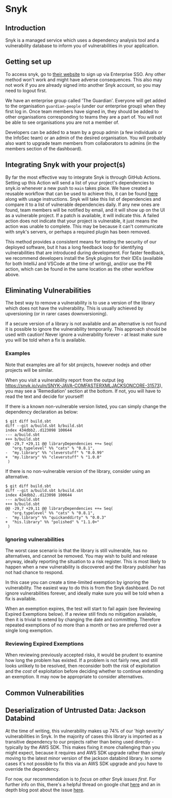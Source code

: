 # Snyk

## Introduction

Snyk is a managed service which uses a dependency analysis tool and a vulnerability database to inform you of
vulnerabilities in your application.

## Getting set up

To access snyk, go to [their website](https://app.snyk.io/login/sso) to sign up via Enterprise SSO. Any other method won't
work and might have adverse consequences.
This also may not work if you are already signed into another Snyk account, so you may need to logout first.

We have an enterprise group called 'The Guardian'. Everyone will get added to the organisation `guardian-people`
(under our enterprise group) when they first log in. Once team members have signed in, they should be added
to other organisations corresponding to teams they are a part of. You will not be able to see organisations you are not a member of.

Developers can be added to a team by a group admin (a few individuals or the InfoSec team) or an admin of the desired
organisation. You will probably also want to upgrade team members from collaborators to admins (in the members
section of the dashboard).

## Integrating Snyk with your project(s)

By far the most effective way to integrate Snyk is through GitHub Actions. Setting up this Action will send a list of
your project's dependencies to snyk.io whenever a new push to `main` takes place. We have created a reusable workflow
that can be used to achieve this, it can be found [here](https://github.com/guardian/.github/tree/main/.github/workflows)
along with usage instructions. Snyk will take this list of dependencies and compare it to a list of vulnerable
dependencies daily. If any new ones are found, team members will be notified by email, and it will show up on the UI as
a vulnerable project. If a patch is available, it will indicate this. A failed action does not indicate that your project
is vulnerable, it just means the action was unable to complete. This may be because it can't communicate with snyk's
servers, or perhaps a required plugin has been removed.

This method provides a consistent means for testing the security of our deployed software, but it has a long feedback
loop for identifying vulnerabilities that are introduced during development. For faster feedback, we recommend
developers install the Snyk plugins for their IDEs (available for both IntelliJ and VSCode at the time of writing),
and/or use the PR action, which can be found in the same location as the other workflow above.

## Eliminating Vulnerabilities

The best way to remove a vulnerability is to use a version of the library which does not have the vulnerability.
This is usually achieved by upversioning (or in rarer cases downversioning).

If a secure version of a library is not available and an alternative is not found it is possible to
ignore the vulnerability temporarily. This approach should be used with caution!
Never ignore a vulnerability forever - at least make sure you will be told when a fix is available.

### Examples

Note that examples are all for sbt projects, however nodejs and other projects will be similar.

When you visit a vulnerability report from the output (eg https://snyk.io/vuln/SNYK-JAVA-COMFASTERXMLJACKSONCORE-31573),
you may see a 'Remediation' section at the bottom.  If not, you will have to read the text and decide for yourself!

If there is a known non-vulnerable version listed, you can simply change the dependency declaration as below:

```
$ git diff build.sbt
diff --git a/build.sbt b/build.sbt
index 434dbb2..d123098 100644
--- a/build.sbt
+++ b/build.sbt
@@ -29,7 +29,11 @@ libraryDependencies ++= Seq(
   "org.typelevel" %% "cats" % "0.8.1",
-  "my.library" %% "cleverstuff" % "0.0.99"
+  "my.library" %% "cleverstuff" % "1.0.0"
 )

```

If there is no non-vulnerable version of the library, consider using an alternative.

```
$ git diff build.sbt
diff --git a/build.sbt b/build.sbt
index 434dbb2..d123098 100644
--- a/build.sbt
+++ b/build.sbt
@@ -29,7 +29,11 @@ libraryDependencies ++= Seq(
   "org.typelevel" %% "cats" % "0.8.1",
-  "my.library" %% "quickanddirty" % "0.0.3"
+  "his.library" %% "polished" % "1.1.0+"
 )

```

### Ignoring vulnerabilities

The worst case scenario is that the library is still vulnerable, has no alternatives, and cannot be removed.  You
may wish to build and release anyway, ideally reporting the situation to a risk register. This is most likely to happen when
a new vulnerability is discovered and the library publisher has not had chance to respond.

In this case you can create a time-limited exemption by ignoring the vulnerability. The easiest way to do this is from
the Snyk dashboard. Do not ignore vulnerabilities forever, and ideally make sure you will be told when a fix is available.

When an exemption expires, the test will start to fail again (see Reviewing Expired Exemptions below).
If a review still finds no mitigation available, then it is trivial to extend by changing the date and committing.
Therefore repeated exemptions of no more than a month or two are preferred over a single long exemption.

### Reviewing Expired Exemptions

When reviewing previously accepted risks, it would be prudent to examine how long the problem has existed.
If a problem is not fairly new, and still looks unlikely to be resolved, then reconsider both the _risk_ of exploitation and
the _cost_ of exploitation before deciding whether to continue extending an exemption.  It may now be
appropriate to consider alternatives.

## Common Vulnerabilities

## Deserialization of Untrusted Data: Jackson Databind
At the time of writing, this vulnerability makes up 74% of our 'high severity' vulnerabilities in Snyk. In the majority
of cases this library is imported as a transitive dependency to our projects rather than being used directly - typically
by the AWS SDK. This makes fixing it more challenging than you might expect, because it requires and AWS SDK upgrade
rather than simply moving to the latest minor version of the jackson databind library. In some cases it's not possible to fix
this via an AWS SDK upgrade and you have to override the dependency.

For now, our recommendation is to *focus on other Snyk issues first*. For further info on this, there's a helpful thread
on google chat [here](https://chat.google.com/room/AAAAFug03y8/3p2y42sYhMc) and an in depth blog post about the issue
[here](https://cowtowncoder.medium.com/on-jackson-cves-dont-panic-here-is-what-you-need-to-know-54cd0d6e8062#da96).
